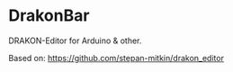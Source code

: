 # DrakonBar

DRAKON-Editor for Arduino & other.

Based on:
https://github.com/stepan-mitkin/drakon_editor
